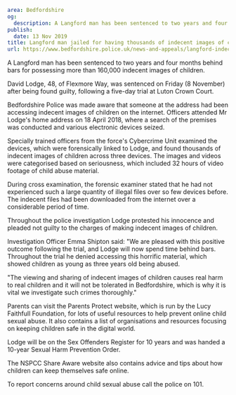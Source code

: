 ```yaml
area: Bedfordshire
og:
  description: A Langford man has been sentenced to two years and four months behind bars for possessing more than 160,000 indecent images of children.
publish:
  date: 13 Nov 2019
title: Langford man jailed for having thousands of indecent images of children
url: https://www.bedfordshire.police.uk/news-and-appeals/langford-indecent-images-children-nov19
```

A Langford man has been sentenced to two years and four months behind bars for possessing more than 160,000 indecent images of children.

David Lodge, 48, of Flexmore Way, was sentenced on Friday (8 November) after being found guilty, following a five-day trial at Luton Crown Court.

Bedfordshire Police was made aware that someone at the address had been accessing indecent images of children on the internet. Officers attended Mr Lodge's home address on 18 April 2018, where a search of the premises was conducted and various electronic devices seized.

Specially trained officers from the force's Cybercrime Unit examined the devices, which were forensically linked to Lodge, and found thousands of indecent images of children across three devices. The images and videos were categorised based on seriousness, which included 32 hours of video footage of child abuse material.

During cross examination, the forensic examiner stated that he had not experienced such a large quantity of illegal files over so few devices before. The indecent files had been downloaded from the internet over a considerable period of time.

Throughout the police investigation Lodge protested his innocence and pleaded not guilty to the charges of making indecent images of children.

Investigation Officer Emma Shipton said: "We are pleased with this positive outcome following the trial, and Lodge will now spend time behind bars. Throughout the trial he denied accessing this horrific material, which showed children as young as three years old being abused.

"The viewing and sharing of indecent images of children causes real harm to real children and it will not be tolerated in Bedfordshire, which is why it is vital we investigate such crimes thoroughly."

Parents can visit the Parents Protect website, which is run by the Lucy Faithfull Foundation, for lots of useful resources to help prevent online child sexual abuse. It also contains a list of organisations and resources focusing on keeping children safe in the digital world.

Lodge will be on the Sex Offenders Register for 10 years and was handed a 10-year Sexual Harm Prevention Order.

The NSPCC Share Aware website also contains advice and tips about how children can keep themselves safe online.

To report concerns around child sexual abuse call the police on 101.
